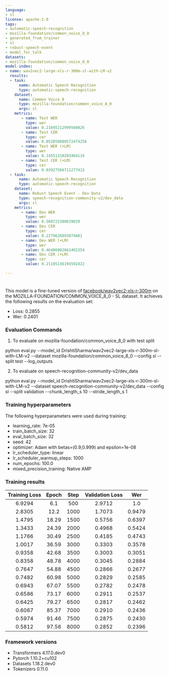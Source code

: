 ```yaml
---
language:
- sl
license: apache-2.0
tags:
- automatic-speech-recognition
- mozilla-foundation/common_voice_8_0
- generated_from_trainer
- sl
- robust-speech-event
- model_for_talk
datasets:
- mozilla-foundation/common_voice_8_0
model-index:
- name: wav2vec2-large-xls-r-300m-sl-with-LM-v2
  results:
  - task: 
      name: Automatic Speech Recognition 
      type: automatic-speech-recognition
    dataset:
      name: Common Voice 8
      type: mozilla-foundation/common_voice_8_0
      args: sl
    metrics:
       - name: Test WER
         type: wer
         value: 0.21695212999560826
       - name: Test CER
         type: cer
         value: 0.052850080572474256
       - name: Test WER (+LM)
         type: wer
         value: 0.14551310203484116
       - name: Test CER (+LM)
         type: cer
         value: 0.03927566711277415
  - task: 
      name: Automatic Speech Recognition
      type: automatic-speech-recognition
    dataset:
      name: Robust Speech Event - Dev Data
      type: speech-recognition-community-v2/dev_data
      args: sl
    metrics:
       - name: Dev WER
         type: wer
         value: 0.560722380639029
       - name: Dev CER
         type: cer
         value: 0.2279626093074681
       - name: Dev WER (+LM)
         type: wer
         value: 0.46486802661402354
       - name: Dev CER (+LM)
         type: cer
         value: 0.21105136194592422

---
```


<!-- This model card has been generated automatically according to the information the Trainer had access to. You
should probably proofread and complete it, then remove this comment. -->

# 

This model is a fine-tuned version of [facebook/wav2vec2-xls-r-300m](https://huggingface.co/facebook/wav2vec2-xls-r-300m) on the MOZILLA-FOUNDATION/COMMON_VOICE_8_0 - SL dataset.
It achieves the following results on the evaluation set:
- Loss: 0.2855
- Wer: 0.2401

### Evaluation Commands

1. To evaluate on mozilla-foundation/common_voice_8_0 with test split

python eval.py --model_id DrishtiSharma/wav2vec2-large-xls-r-300m-sl-with-LM-v2 --dataset mozilla-foundation/common_voice_8_0 --config sl --split test --log_outputs

2. To evaluate on speech-recognition-community-v2/dev_data

python eval.py --model_id DrishtiSharma/wav2vec2-large-xls-r-300m-sl-with-LM-v2 --dataset speech-recognition-community-v2/dev_data --config sl --split validation --chunk_length_s 10 --stride_length_s 1

### Training hyperparameters

The following hyperparameters were used during training:
- learning_rate: 7e-05
- train_batch_size: 32
- eval_batch_size: 32
- seed: 42
- optimizer: Adam with betas=(0.9,0.999) and epsilon=1e-08
- lr_scheduler_type: linear
- lr_scheduler_warmup_steps: 1000
- num_epochs: 100.0
- mixed_precision_training: Native AMP

### Training results

| Training Loss | Epoch | Step | Validation Loss | Wer    |
|:-------------:|:-----:|:----:|:---------------:|:------:|
| 6.9294        | 6.1   | 500  | 2.9712          | 1.0    |
| 2.8305        | 12.2  | 1000 | 1.7073          | 0.9479 |
| 1.4795        | 18.29 | 1500 | 0.5756          | 0.6397 |
| 1.3433        | 24.39 | 2000 | 0.4968          | 0.5424 |
| 1.1766        | 30.49 | 2500 | 0.4185          | 0.4743 |
| 1.0017        | 36.59 | 3000 | 0.3303          | 0.3578 |
| 0.9358        | 42.68 | 3500 | 0.3003          | 0.3051 |
| 0.8358        | 48.78 | 4000 | 0.3045          | 0.2884 |
| 0.7647        | 54.88 | 4500 | 0.2866          | 0.2677 |
| 0.7482        | 60.98 | 5000 | 0.2829          | 0.2585 |
| 0.6943        | 67.07 | 5500 | 0.2782          | 0.2478 |
| 0.6586        | 73.17 | 6000 | 0.2911          | 0.2537 |
| 0.6425        | 79.27 | 6500 | 0.2817          | 0.2462 |
| 0.6067        | 85.37 | 7000 | 0.2910          | 0.2436 |
| 0.5974        | 91.46 | 7500 | 0.2875          | 0.2430 |
| 0.5812        | 97.56 | 8000 | 0.2852          | 0.2396 |


### Framework versions

- Transformers 4.17.0.dev0
- Pytorch 1.10.2+cu102
- Datasets 1.18.2.dev0
- Tokenizers 0.11.0
